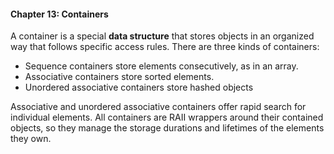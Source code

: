 #### Chapter 13: Containers

A container is a special **data structure** that stores objects in an organized
way that follows specific access rules. There are three kinds of containers:

- Sequence containers store elements consecutively, as in an array.
- Associative containers store sorted elements.
- Unordered associative containers store hashed objects

Associative and unordered associative containers offer rapid search for individual elements.
All containers are RAII wrappers around their contained objects, so they manage the storage durations
and lifetimes of the elements they own.
